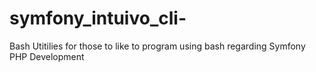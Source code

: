 # symfony_intuivo_cli-
Bash Utitilies for those to like to program using bash regarding Symfony PHP Development
